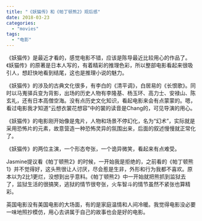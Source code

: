 ```yaml
---
title: "《妖猫传》和《帕丁顿熊2》观后感"
date: 2018-03-23
categories: 
  - "movies"
tags: 
  - "电影"
---
```


《妖猫传》是最近才看的，感觉电影不错，应该是陈导最近比较用心的作品了。《妖猫传》的原著是日本人写的，有着精彩的推理色彩，所以整部电影看起来很吸引人，想赶快地看到结尾，这也是推理小说的魅力。

《妖猫传》的涉及的古典文化很多，有李白的《清平调》，白居易的《长恨歌》。同时以马嵬驿兵变为背影，出场的历史人物有李隆基、杨玉环、高力士、安禄山、陈玄礼，还有日本高僧空海。没有点历史文化知识，看起电影来会有点蒙蒙的。嗯，看过电影我才知道“云想衣裳花想容”中的裳的读音是Chang的，可见导演的用心。

《妖猫传》的电影刚开始像是鬼片，人物和场景不停幻化，名为“幻术”，实际就是采用恐怖片的元素，故意营造一种恐怖灵异的氛围出来，后面的叙述慢慢就正常化了。

《妖猫传》的两位主演，一个形态夸张，一个诡异微笑，看起来有点难受。

Jasmine提议看《帕丁顿熊2》的时候，一开始我是拒绝的，之前看的《帕丁顿熊1》并不觉得好，这头熊很让人讨厌，尽会惹是生非，外形和行为我都不喜欢。原本以为2比1更烂，没想到出乎意料。《帕丁顿熊2》中一开始就把熊抓到监狱去了，监狱生活的很搞笑，逃狱的情节很夸张，火车智斗的情节虽然不紧张也算精彩。

英国电影没有美国电影的大场面，有的是家庭温情和人间冷暖。我觉得电影没必要一味地照抄模仿，用心去讲属于自己的故事也会是好的电影。
